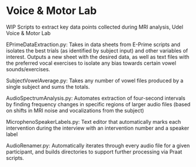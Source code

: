 # Voice & Motor Lab
WIP Scripts to extract key data points collected during MRI analysis, Udel Voice & Motor Lab

EPrimeDataExtraction.py: Takes in data sheets from E-Prime scripts and isolates the best trials (as identified by subject input) and other variables of interest. Outputs a new sheet with the desired data, as well as text files with the preferred vocal exercises to isolate any bias towards certain vowel sounds/exercises. 

SubjectVowelAverage.py: Takes any number of vowel files produced by a single subject and sums the totals. 

AudioSpectrumAnalysis.py: Automates extraction of four-second intervals by finding frequency changes in specific regions of larger audio files (based on shifts in MRI noise and vocalizations from the subject) 

MicrophenoSpeakerLabels.py: Text editor that automatically marks each intervention during the interview with an intervention number and a speaker label

AudioRenamer.py: Automatically iterates through every audio file for a given participant, and builds directories to support further processing via Praat scripts. 

